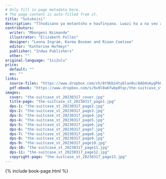 ```yaml
---
# Only fill in page metadata here.
# The page content is auto-filled from it.
title: "Sutukeisi"
description: "Tlhodisano ya motantsho e haufinyana. Lwazi ha a na seo a tla se apara. Nkgono o mo thusa ho sebedisa diaparo tsa ntatemoholo. O fihlella ditakatso tsohle tsa pelo ya hae."
contributors:
  writer: "Mbongeni Nzimande"
  illustrator: "Elizabeth Pulles"
  designer: "Leona Ingram, Karma Bosman and Riaan Coetzee"
  editor: "Katherine Hofmeyr"
  publisher: "Indwa Publishers"
  other: ""
original-language: "IsiZulu"
price:
  default: ""
  en: ""
links:
  source-files: "https://www.dropbox.com/sh/8t9bb14tyblan0u/AADdoAygPbUQEAGNJoJtMElra?dl=0"
  pdf-ebook: "https://www.dropbox.com/s/6v0l0a6fwbp0tqc/the-suitcase_st_20230313.pdf?dl=0"
images:
  cover: "the-suitcase_st_20230317_cover.jpg"
  title-page: "the-suitcase_st_20230317_page1.jpg"
  dps-1: "the-suitcase_st_20230317_page2.jpg"
  dps-2: "the-suitcase_st_20230317_page3.jpg"
  dps-3: "the-suitcase_st_20230317_page4.jpg"
  dps-4: "the-suitcase_st_20230317_page5.jpg"
  dps-5: "the-suitcase_st_20230317_page6.jpg"
  dps-6: "the-suitcase_st_20230317_page7.jpg"
  dps-7: "the-suitcase_st_20230317_page8.jpg"
  dps-8: "the-suitcase_st_20230317_page9.jpg"
  dps-9: "the-suitcase_st_20230317_page10.jpg"
  dps-10: "the-suitcase_st_20230317_page11.jpg"
  dps-11: "the-suitcase_st_20230317_page12.jpg"
  copyright-page: "the-suitcase_st_20230317_page13.jpg"
---
```


{% include book-page.html %}

